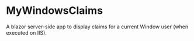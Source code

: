 # MyWindowsClaims
A blazor server-side app to display claims for a current Window user (when executed on IIS).
